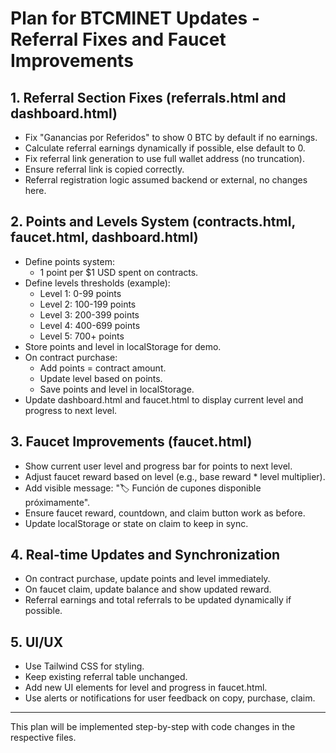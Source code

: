 # Plan for BTCMINET Updates - Referral Fixes and Faucet Improvements

## 1. Referral Section Fixes (referrals.html and dashboard.html)
- Fix "Ganancias por Referidos" to show 0 BTC by default if no earnings.
- Calculate referral earnings dynamically if possible, else default to 0.
- Fix referral link generation to use full wallet address (no truncation).
- Ensure referral link is copied correctly.
- Referral registration logic assumed backend or external, no changes here.

## 2. Points and Levels System (contracts.html, faucet.html, dashboard.html)
- Define points system:
  - 1 point per $1 USD spent on contracts.
- Define levels thresholds (example):
  - Level 1: 0-99 points
  - Level 2: 100-199 points
  - Level 3: 200-399 points
  - Level 4: 400-699 points
  - Level 5: 700+ points
- Store points and level in localStorage for demo.
- On contract purchase:
  - Add points = contract amount.
  - Update level based on points.
  - Save points and level in localStorage.
- Update dashboard.html and faucet.html to display current level and progress to next level.

## 3. Faucet Improvements (faucet.html)
- Show current user level and progress bar for points to next level.
- Adjust faucet reward based on level (e.g., base reward * level multiplier).
- Add visible message: "🏷️ Función de cupones disponible próximamente".
- Ensure faucet reward, countdown, and claim button work as before.
- Update localStorage or state on claim to keep in sync.

## 4. Real-time Updates and Synchronization
- On contract purchase, update points and level immediately.
- On faucet claim, update balance and show updated reward.
- Referral earnings and total referrals to be updated dynamically if possible.

## 5. UI/UX
- Use Tailwind CSS for styling.
- Keep existing referral table unchanged.
- Add new UI elements for level and progress in faucet.html.
- Use alerts or notifications for user feedback on copy, purchase, claim.

---

This plan will be implemented step-by-step with code changes in the respective files.